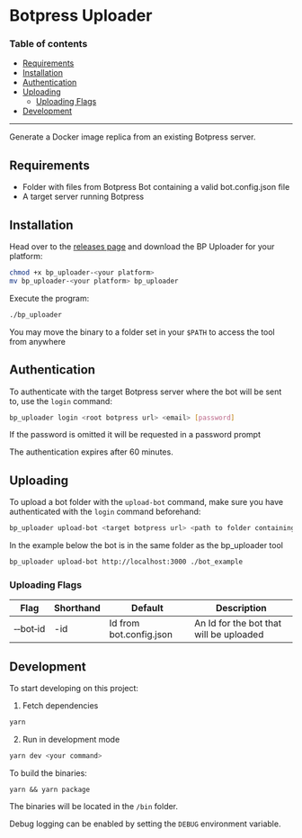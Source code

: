 # Botpress Uploader

### Table of contents

- [Requirements](#requirements)
- [Installation](#installation)
- [Authentication](#authentication)
- [Uploading](#Uploading)
  - [Uploading Flags](#Uploading-flags)
- [Development](#development)

---

Generate a Docker image replica from an existing Botpress server.

## Requirements

- Folder with files from Botpress Bot containing a valid bot.config.json file
- A target server running Botpress

## Installation

Head over to the [releases page](https://github.com/botpress/solutions/releases/tag/bpul-v1.0.1) and download the BP Uploader for your platform:

```sh
chmod +x bp_uploader-<your platform>
mv bp_uploader-<your platform> bp_uploader
```

Execute the program:

```sh
./bp_uploader
```

You may move the binary to a folder set in your `$PATH` to access the tool from anywhere

## Authentication

To authenticate with the target Botpress server where the bot will be sent to, use the `login` command:

```sh
bp_uploader login <root botpress url> <email> [password]
```

If the password is omitted it will be requested in a password prompt

The authentication expires after 60 minutes.

## Uploading

To upload a bot folder with the `upload-bot` command, make sure you have authenticated with the `login` command beforehand:

```sh
bp_uploader upload-bot <target botpress url> <path to folder containing the bot>
```

In the example below the bot is in the same folder as the bp_uploader tool

```sh
bp_uploader upload-bot http://localhost:3000 ./bot_example
```

### Uploading Flags

| Flag                          | Shorthand | Default                 | Description                             |
| ----------------------------- | --------- | ----------------------- | --------------------------------------- |
| &#x2011;&#x2011;bot&#x2011;id | -id       | Id from bot.config.json | An Id for the bot that will be uploaded |

## Development

To start developing on this project:

1. Fetch dependencies

```sh
yarn
```

2. Run in development mode

```sh
yarn dev <your command>
```

To build the binaries:

```
yarn && yarn package
```

The binaries will be located in the `/bin` folder.

Debug logging can be enabled by setting the `DEBUG` environment variable.
